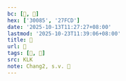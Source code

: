 ```yaml
---
bc: [𰂅, 𧿍]
hex: ['30085', '27FCD']
date: '2025-10-13T11:27:27+08:00'
lastmod: '2025-10-23T11:39:06+08:00'
title: 󰗰
url: 󰗰
tags: [𠇈, 𠈮]
src: KLK
note: Chang2, s.v. 𧿍
---
```

